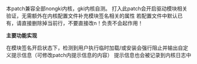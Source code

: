 本patch兼容全部nongki内核，gki内核自测。
打入此patch会开启驱动模块相关验证，无需额外在内核配置文件补充模块签名相关的属性
若配置文件中默认已有，请直接删除掉当前行，不要直接改n！负责不会起作用！

**主要功能实现**

在模块签名开启状态下，检测到用户执行临时加载/或安装会强行阻止并输出自定义提示信息（可修改patch内提示信息的内容）
提示信息也会被记录到内核日志中
